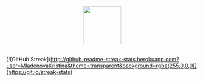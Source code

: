 <div id="header" align="center">
  <img src="https://media.giphy.com/media/M9gbBd9nbDrOTu1Mqx/giphy.gif](https://media.giphy.com/media/7Z49eulwv4aGY35RaD/giphy.gif](https://i.giphy.com/media/7Z49eulwv4aGY35RaD/giphy.webp" width="100"/>
<br><br></div>

  
[![GitHub Streak](http://github-readme-streak-stats.herokuapp.com?user=MladenovaKristina&theme=transparent&background=rgba(255,0,0,0)](https://git.io/streak-stats)
